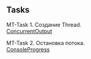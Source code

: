 Tasks
-----

MT-Task 1. Создание Thread.  
[ConcurrentOutput](demo/ConcurrentOutput.java)
 
MT-Task 2. Остановка потока.  
[ConsoleProgress](demo/ConsoleProgress.java)